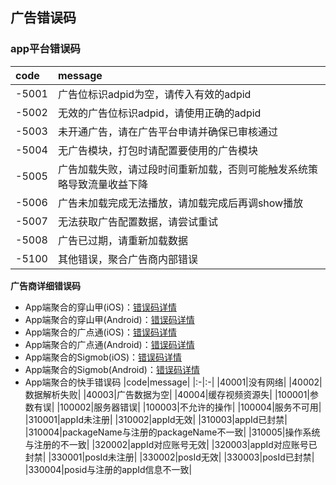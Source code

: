 ## 广告错误码

### app平台错误码

code|message|
:-|:-|
-5001|广告位标识adpid为空，请传入有效的adpid
-5002|无效的广告位标识adpid，请使用正确的adpid
-5003|未开通广告，请在广告平台申请并确保已审核通过
-5004|无广告模块，打包时请配置要使用的广告模块
-5005|广告加载失败，请过段时间重新加载，否则可能触发系统策略导致流量收益下降
-5006|广告未加载完成无法播放，请加载完成后再调show播放
-5007|无法获取广告配置数据，请尝试重试
-5008|广告已过期，请重新加载数据
-5100|其他错误，聚合广告商内部错误


**广告商详细错误码**
- App端聚合的穿山甲(iOS)：[错误码详情](https://ad.oceanengine.com/union/media/union/download/detail?id=16&docId=5de8d574b1afac00129330d5&osType=ios)
- App端聚合的穿山甲(Android)：[错误码详情](https://ad.oceanengine.com/union/media/union/download/detail?id=4&docId=5de8d9b925b16b00113af0ed&osType=android)
- App端聚合的广点通(iOS)：[错误码详情](https://developers.adnet.qq.com/doc/ios/union/union_debug#%E9%94%99%E8%AF%AF%E7%A0%81)
- App端聚合的广点通(Android)：[错误码详情](https://developers.adnet.qq.com/doc/android/union/union_debug#sdk%20%E9%94%99%E8%AF%AF%E7%A0%81)
- App端聚合的Sigmob(iOS)：[错误码详情](http://docs.sigmob.cn/#/sdk/%E5%B8%B8%E8%A7%81%E9%97%AE%E9%A2%98/ios/)
- App端聚合的Sigmob(Android)：[错误码详情](http://docs.sigmob.cn/#/sdk/%E5%B8%B8%E8%A7%81%E9%97%AE%E9%A2%98/android/)
- App端聚合的快手错误码
|code|message|
|:-|:-|
|40001|没有⽹络|
|40002|数据解析失败|
|40003|⼴告数据为空|
|40004|缓存视频资源失|
|100001|参数有误|
|100002|服务器错误|
|100003|不允许的操作|
|100004|服务不可⽤|
|310001|appId未注册|
|310002|appId⽆效|
|310003|appId已封禁|
|310004|packageName与注册的packageName不⼀致|
|310005|操作系统与注册的不⼀致|
|320002|appId对应账号⽆效|
|320003|appId对应账号已封禁|
|330001|posId未注册|
|330002|posId⽆效|
|330003|posId已封禁|
|330004|posid与注册的appId信息不⼀致|
